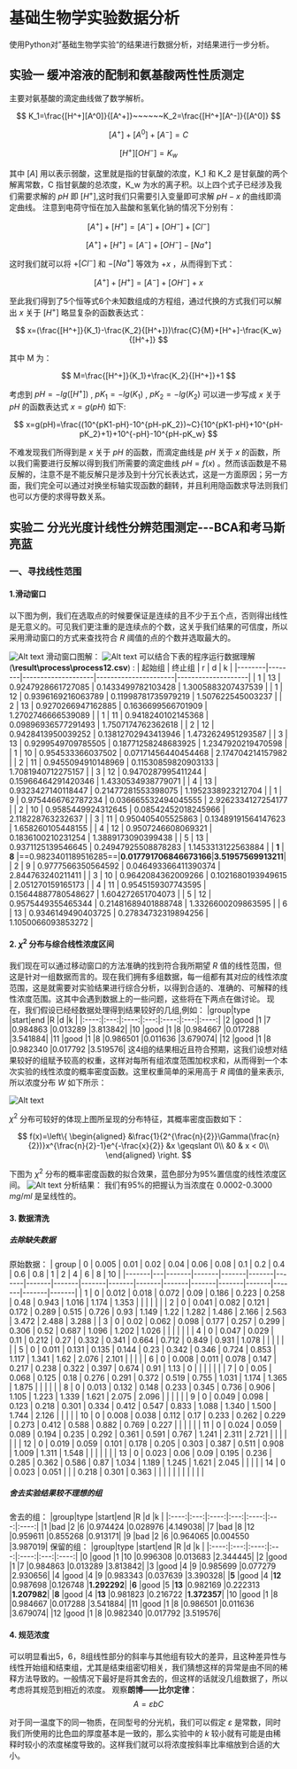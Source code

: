# 基础生物学实验数据分析
使用Python对”基础生物学实验“的结果进行数据分析，对结果进行一步分析。
## 实验一 缓冲溶液的配制和氨基酸两性性质测定
主要对氨基酸的滴定曲线做了数学解析。

$$
K_1=\frac{[H^+][A^0]}{[A^+]}~~~~~~K_2=\frac{[H^+][A^-]}{[A^0]}
$$

$$
[A^+]+[A^0]+[A^-]=C
$$

$$
[H^+][OH^-]=K_w
$$

其中 $[A]$ 用以表示弱酸，这里就是指的甘氨酸的浓度，K_1 和 K_2 是甘氨酸的两个解离常数，C 指甘氨酸的总浓度，K_w 为水的离子积。以上四个式子已经涉及我们需要求解的 $pH$ 即 $[H^+]$,这时我们只需要引入变量即可求解 $pH-x$ 的曲线即滴定曲线。
注意到电荷守恒在加入盐酸和氢氧化钠的情况下分别有：

$$
[A^+]+[H^+]=[A^-]+[OH^-]+[Cl^-]
$$

$$
[A^+]+[H^+]=[A^-]+[OH^-]-[Na^+]
$$

这时我们就可以将 $+[Cl^-]$ 和 $-[Na^+]$ 等效为 $+x$ ，从而得到下式：

$$
[A^+]+[H^+]=[A^-]+[OH^-]+x
$$

至此我们得到了5个恒等式6个未知数组成的方程组，通过代换的方式我们可以解出 $x$ 关于 $[H^+]$ 略显复杂的函数表达式：

$$
x=(\frac{[H^+]}{K_1}-\frac{K_2}{[H^+]})\frac{C}{M}+[H^+]-\frac{K_w}{[H^+]}
$$

其中 M 为：

$$
M=\frac{[H^+]}{K_1}+\frac{K_2}{[H^+]}+1
$$

考虑到 $pH=-lg([H^+])$ , $pK_1=-lg(K_1)$ , $pK_2=-lg(K_2)$ 可以进一步写成 $x$ 关于 $pH$ 的函数表达式 $x=g(pH)$ 如下:

$$
x=g(pH)=\frac{(10^{pK1-pH}-10^{pH-pK_2})~C}{10^{pK1-pH}+10^{pH-pK_2}+1}+10^{-pH}-10^{pH-pK_w}
$$

不难发现我们所得到是 $x$ 关于 $pH$ 的函数，而滴定曲线是 $pH$ 关于 $x$ 的函数，所以我们需要进行反解以得到我们所需要的滴定曲线 $pH=f(x)$ 。然而该函数是不易反解的，注意不是不能反解只是涉及到十分冗长表达式，这是一方面原因；另一方面，我们完全可以通过对换坐标轴实现函数的翻转，并且利用隐函数求导法则我们也可以方便的求得导数关系。

## 实验二 分光光度计线性分辨范围测定---BCA和考马斯亮蓝
### 一、寻找线性范围
#### 1.滑动窗口
以下图为例，我们在选取点的时候要保证是连续的且不少于五个点，否则得出线性是无意义的。可见我们更注重的是连续点的个数，这关乎我们结果的可信度，所以采用滑动窗口的方式来查找符合 $R$ 阈值的点的个数并选取最大的。

![Alt text](result/fig/fig12.png)
滑动窗口图解：
![Alt text](sw.png)
可以结合下表的程序运行数据理解 (__\result\process\process12.csv__) :
| 起始组 | 终止组 | r                  | d                    | k                  |
|--------|--------|--------------------|----------------------|--------------------|
| 1      | 13     | 0.9247928661727085 | 0.1433499782103428   | 1.3005883207437539 |
| 1      | 12     | 0.9396169216063789 | 0.11998781735979219  | 1.507622545003237  |
| 2      | 13     | 0.9270266947162885 | 0.1636699566701909   | 1.2702746666539089 |
| 1      | 11     | 0.9418240102145368 | 0.09896936577291493  | 1.7507174762362618 |
| 2      | 12     | 0.9428413950039252 | 0.13812702943413946  | 1.4732624951293587 |
| 3      | 13     | 0.9299549709785505 | 0.18771258248683925  | 1.2347920219470598 |
| 1      | 10     | 0.954533366037502  | 0.07171456440454468  | 2.174704214157982  |
| 2      | 11     | 0.9455094910148969 | 0.11530859820903133  | 1.7081940712275157 |
| 3      | 12     | 0.9470287995411244 | 0.15966464291420346  | 1.4330534938779071 |
| 4      | 13     | 0.9323427140118447 | 0.21477281553398075  | 1.1952338923212704 |
| 1      | 9      | 0.9754466762787234 | 0.036665532494045555 | 2.9262334127254177 |
| 2      | 10     | 0.9585449924312645 | 0.08542452018245966  | 2.118228763232637  |
| 3      | 11     | 0.950405405525863  | 0.13489191564147623  | 1.658260105448155  |
| 4      | 12     | 0.9507246608069321 | 0.1836100210231254   | 1.3889173090399438 |
| 5      | 13     | 0.9371125139546645 | 0.24947925508878283  | 1.1453313122563884 |
| **1**  | **8** |==0.9823401189516285==|**0.017791706846673166**|**3.51957569913211**|
| 2      | 9      | 0.9777566350564592 | 0.046493366411390374 | 2.844763240211411  |
| 3      | 10     | 0.9642084362009266 | 0.1021680193949615   | 2.051270159165173  |
| 4      | 11     | 0.9545159307743595 | 0.15644887780548627  | 1.604272651704073  |
| 5      | 12     | 0.9575449355465344 | 0.21481689401888748  | 1.3326600209863595 |
| 6      | 13     | 0.9346149490403725 | 0.27834732319894256  | 1.1050066093853272 |
#### 2. $\chi^2$ 分布与综合线性浓度区间
我们现在可以通过移动窗口的方法准确的找到符合我所期望 $R$ 值的线性范围，但这是针对一组数据而言的。现在我们拥有多组数据，每一组都有其对应的线性浓度范围，这是就需要对实验结果进行综合分析，以得到合适的、准确的、可解释的线性浓度范围。这其中会遇到数据上的一些问题，这些将在下两点在做讨论。
现在，我们假设已经经数据处理得到结果较好的几组,例如：
|group|type |start|end |R         |d         |k       |
|:----:|:---:|:----:|:---:|:----:|:---:|:----:|
|2  |good   |1    |7   |0.984863  |0.013289  |3.813842|
|10 |good   |1    |8   |0.984667  |0.017288  |3.541884|
|11 |good   |1    |8   |0.986501  |0.011636  |3.679074|
|12 |good   |1    |8   |0.982340  |0.017792  |3.519576|
这4组的结果相近且符合预期，这我们设想对结果较好的组赋予较高的权重，这样对每所有组浓度范围加权求和，从而得到一个本次实验的线性浓度的概率密度函数。这里权重简单的采用高于 $R$ 阈值的量来表示, 所以浓度分布 $W$ 如下所示：


![Alt text](fb.png)

$\chi^2$ 分布可较好的体现上图所呈现的分布特征，其概率密度函数如下：

$$ 
f(x)=\left\{
\begin{aligned}
&\frac{1}{2^{\frac{n}{2}}\Gamma(\frac{n}{2})}x^{\frac{n}{2}-1}e^{-\frac{x}{2}}     &x \geqslant 0\\
&0    & x < 0\\
\end{aligned}
\right.
$$

下图为 $\chi^2$ 分布的概率密度函数的拟合效果，蓝色部分为95%置信度的线性浓度区间。
![Alt text](kf.png)
分析结果：
我们有95%的把握认为当浓度在 0.0002-0.3000 $mg/ml$ 是呈线性的。

#### 3. 数据清洗
##### 去除缺失数据
原始数据：
| group | 0 | 0.005 | 0.01  | 0.02  | 0.04  | 0.06  | 0.08  | 0.1   | 0.2   | 0.4   | 0.6   | 0.8   | 1     | 2     | 4     | 6     | 8     | 10    |
|-------|---|-------|-------|-------|-------|-------|-------|-------|-------|-------|-------|-------|-------|-------|-------|-------|-------|-------|
| 1     | 0 | 0.012 | 0.018 | 0.072 | 0.09  | 0.186 | 0.223 | 0.258 | 0.48  | 0.943 | 1.016 | 1.174 | 1.353 |       |       |       |       |       |
| 2     | 0 | 0.041 | 0.082 | 0.121 | 0.172 | 0.289 | 0.515 | 0.726 | 0.93  | 1.149 | 1.22  | 1.282 | 1.486 | 2.166 | 2.563 | 3.472 | 2.488 | 3.288 |
| 3     | 0 | 0.02  | 0.062 | 0.098 | 0.177 | 0.257 | 0.299 | 0.306 | 0.52  | 0.687 | 1.096 | 1.202 | 1.026 |       |       |       |       |       |
| 4     | 0 | 0.047 | 0.029 | 0.11  | 0.212 | 0.27  | 0.332 | 0.341 | 0.664 | 0.712 | 0.849 | 0.931 | 1.078 |       |       |       |       |       |
| 5     | 0 | 0.011 | 0.131 | 0.135 | 0.144 | 0.23  | 0.342 | 0.346 | 0.724 | 0.853 | 1.117 | 1.341 | 1.62  | 2.076 | 2.101 |       |       |       |
| 6     | 0 | 0.008 | 0.011 | 0.078 | 0.147 | 0.217 | 0.238 | 0.322 | 0.397 | 0.674 | 0.91  | 1.13  | 0     |       |       |       |       |       |
| 7     | 0 | 0.05  | 0.068 | 0.125 | 0.18  | 0.276 | 0.291 | 0.372 | 0.519 | 0.755 | 1.031 | 1.174 | 1.365 | 1.875 |       |       |       |       |
| 8     | 0 | 0.013 | 0.132 | 0.148 | 0.233 | 0.345 | 0.736 | 0.906 | 1.105 | 1.223 | 1.339 | 1.621 | 2.075 | 2.096 |       |       |       |       |
| 9     | 0 | 0.049 | 0.098 | 0.123 | 0.218 | 0.301 | 0.334 | 0.412 | 0.547 | 0.833 | 1.088 | 1.340 | 1.500 | 1.744 | 2.126 |       |       |       |
| 10    | 0 | 0.008 | 0.038 | 0.112 | 0.17  | 0.233 | 0.262 | 0.229 | 0.273 | 0.412 | 0.588 | 0.882 | 0.769 | 0.227 |       |       |       |       |
| 11    | 0 | 0.024 | 0.059 | 0.089 | 0.194 | 0.235 | 0.292 | 0.361 | 0.591 | 0.767 | 1.241 | 2.311 | 2.721 |       |       |       |       |       |
| 12    | 0 | 0.019 | 0.059 | 0.101 | 0.178 | 0.205 | 0.303 | 0.387 | 0.511 | 0.908 | 1.009 | 1.311 | 1.548 |       |       |       |       |       |
| 13    | 0 | 0.023 | 0.06  | 0.09  | 0.195 | 0.236 | 0.285 | 0.362 | 0.586 | 0.87  | 1.034 | 1.189 | 1.245 | 1.621 | 2.045 |       |       |       |
| 14    | 0 | 0.023 | 0.051 |       |       | 0.218 | 0.301 | 0.363 |       |       |       |       |       |       |       |       |       |       |
##### 舍去实验结果较不理想的组
舍去的组：
|group|type |start|end |R         |d         |k       |
|:----:|:---:|:----:|:---:|:----:|:---:|:----:|
|1    |bad  |2    |6   |0.974424  |0.028976  |4.149038|
|7    |bad  |8    |12  |0.959611  |0.855268  |0.913171|
|9    |bad  |2    |6   |0.964065  |0.004550  |3.987019|
保留的组：
|group|type |start|end |R         |d         |k       |
|:----:|:---:|:----:|:---:|:----:|:---:|:----:|
|0  |good   |1    |10  |0.996308  |0.013683  |2.344445|
|2  |good   |1    |7   |0.984863  |0.013289  |3.813842|
|3  |good   |4    |9   |0.985699  |0.077279  |2.930656|
|4  |good   |4    |9   |0.983343  |0.037639  |3.390328|
|**5** |good   |4    |**12**  |0.987698  |0.126748  |**1.292292**|
|**6** |good   |5    |**13**  |0.982169  |0.222313  |**1.207982**|
|**8**  |good   |4    |**13**  |0.981823  |0.216722  |**1.372357**|
|10 |good   |1    |8   |0.984667  |0.017288  |3.541884|
|11 |good   |1    |8   |0.986501  |0.011636  |3.679074|
|12 |good   |1    |8   |0.982340  |0.017792  |3.519576|
#### 4. 规范浓度
可以明显看出5，6，8组线性部分的斜率与其他组有较大的差异，且这种差异性与线性开始组和结束组，尤其是结束组密切相关，我们猜想这样的异常是由不同的稀释方法导致的。一般情况下最好是将其舍去的，但这样的话就没几组数据了，所以考虑将其规范到相近的浓度。
观察**朗博——比尔定律**：
$$
A = \varepsilon bC
$$

对于同一温度下的同一物质，在同型号的分光机，我们可以假定 $\varepsilon$ 是常数，同时我们所使用的比色皿的厚度基本是一致的，那么实验中的 $k$ 较小就有可能是由稀释时较小的浓度梯度导致的。这样我们就可以将浓度按斜率比率缩放到合适的大小。
